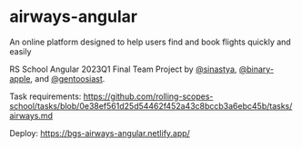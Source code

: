 # airways-angular

An online platform designed to help users find and book flights quickly and easily

RS School Angular 2023Q1 Final Team Project by [@sinastya](https://github.com/sinastya/), [@binary-apple](https://github.com/binary-apple), and [@gentoosiast](https://github.com/gentoosiast/).

Task requirements: <https://github.com/rolling-scopes-school/tasks/blob/0e38ef561d25d54462f452a43c8bccb3a6ebc45b/tasks/airways.md>

Deploy: <https://bgs-airways-angular.netlify.app/>
